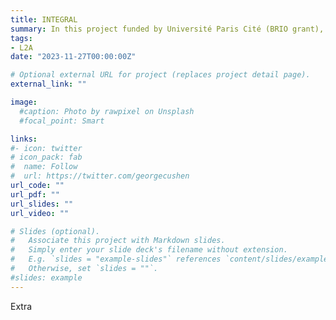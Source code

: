 ```yaml
---
title: INTEGRAL
summary: In this project funded by Université Paris Cité (BRIO grant), I investigate the impact of interleaving practice on the acquisition of inversion in main vs. embedded questions in English by French learners.
tags:
- L2A
date: "2023-11-27T00:00:00Z"

# Optional external URL for project (replaces project detail page).
external_link: ""

image:
  #caption: Photo by rawpixel on Unsplash
  #focal_point: Smart

links:
#- icon: twitter
# icon_pack: fab
#  name: Follow
#  url: https://twitter.com/georgecushen
url_code: ""
url_pdf: ""
url_slides: ""
url_video: ""

# Slides (optional).
#   Associate this project with Markdown slides.
#   Simply enter your slide deck's filename without extension.
#   E.g. `slides = "example-slides"` references `content/slides/example-slides.md`.
#   Otherwise, set `slides = ""`.
#slides: example
---
```


Extra